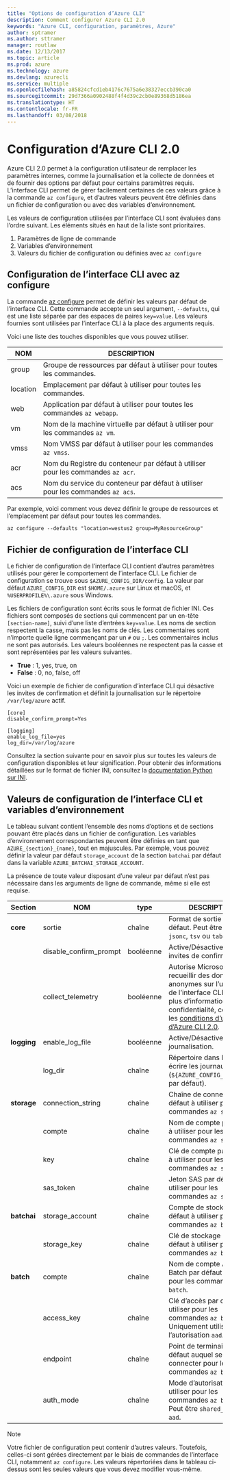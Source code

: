 ```yaml
---
title: "Options de configuration d’Azure CLI"
description: Comment configurer Azure CLI 2.0
keywords: "Azure CLI, configuration, paramètres, Azure"
author: sptramer
ms.author: sttramer
manager: routlaw
ms.date: 12/13/2017
ms.topic: article
ms.prod: azure
ms.technology: azure
ms.devlang: azurecli
ms.service: multiple
ms.openlocfilehash: a85824cfcd1eb4176c7675a6e38327eccb390ca0
ms.sourcegitcommit: 29d7366a0902488f4f4d39c2cb0e89368d5186ea
ms.translationtype: HT
ms.contentlocale: fr-FR
ms.lasthandoff: 03/08/2018
---
```

# <a name="azure-cli-20-configuration"></a>Configuration d’Azure CLI 2.0

Azure CLI 2.0 permet à la configuration utilisateur de remplacer les paramètres internes, comme la journalisation et la collecte de données et de fournir des options par défaut pour certains paramètres requis. L’interface CLI permet de gérer facilement certaines de ces valeurs grâce à la commande `az configure`, et d’autres valeurs peuvent être définies dans un fichier de configuration ou avec des variables d’environnement.

Les valeurs de configuration utilisées par l’interface CLI sont évaluées dans l’ordre suivant. Les éléments situés en haut de la liste sont prioritaires.

1. Paramètres de ligne de commande
2. Variables d’environnement
3. Valeurs du fichier de configuration ou définies avec `az configure`

## <a name="cli-configuration-with-az-configure"></a>Configuration de l’interface CLI avec az configure

La commande [az configure](/cli/azure/reference-index#az_configure) permet de définir les valeurs par défaut de l’interface CLI.
Cette commande accepte un seul argument, `--defaults`, qui est une liste séparée par des espaces de paires `key=value`. Les valeurs fournies sont utilisées par l’interface CLI à la place des arguments requis.

Voici une liste des touches disponibles que vous pouvez utiliser.

| NOM | DESCRIPTION |
|------|-------------|
| group | Groupe de ressources par défaut à utiliser pour toutes les commandes. |
| location | Emplacement par défaut à utiliser pour toutes les commandes. |
| web | Application par défaut à utiliser pour toutes les commandes `az webapp`. |
| vm | Nom de la machine virtuelle par défaut à utiliser pour les commandes `az vm`. |
| vmss | Nom VMSS par défaut à utiliser pour les commandes `az vmss`. |
| acr | Nom du Registre du conteneur par défaut à utiliser pour les commandes `az acr`. |
| acs | Nom du service du conteneur par défaut à utiliser pour les commandes `az acs`. |

Par exemple, voici comment vous devez définir le groupe de ressources et l’emplacement par défaut pour toutes les commandes.

```azurecli
az configure --defaults "location=westus2 group=MyResourceGroup"
```

## <a name="cli-configuration-file"></a>Fichier de configuration de l’interface CLI

Le fichier de configuration de l’interface CLI contient d’autres paramètres utilisés pour gérer le comportement de l’interface CLI. Le fichier de configuration se trouve sous `$AZURE_CONFIG_DIR/config`. La valeur par défaut `AZURE_CONFIG_DIR` est `$HOME/.azure` sur Linux et macOS, et `%USERPROFILE%\.azure` sous Windows.

Les fichiers de configuration sont écrits sous le format de fichier INI. Ces fichiers sont composés de sections qui commencent par un en-tête `[section-name]`, suivi d’une liste d’entrées `key=value`. Les noms de section respectent la casse, mais pas les noms de clés.
Les commentaires sont n’importe quelle ligne commençant par un `#` ou `;`. Les commentaires inclus ne sont pas autorisés. Les valeurs booléennes ne respectent pas la casse et sont représentées par les valeurs suivantes.

* __True__ : 1, yes, true, on
* __False__ : 0, no, false, off

Voici un exemple de fichier de configuration d’interface CLI qui désactive les invites de confirmation et définit la journalisation sur le répertoire `/var/log/azure` actif.

```
[core]
disable_confirm_prompt=Yes

[logging]
enable_log_file=yes
log_dir=/var/log/azure
```

Consultez la section suivante pour en savoir plus sur toutes les valeurs de configuration disponibles et leur signification. Pour obtenir des informations détaillées sur le format de fichier INI, consultez la [documentation Python sur INI](https://docs.python.org/3/library/configparser.html#supported-ini-file-structure).

## <a name="cli-configuration-values-and-environment-variables"></a>Valeurs de configuration de l’interface CLI et variables d’environnement

Le tableau suivant contient l’ensemble des noms d’options et de sections pouvant être placés dans un fichier de configuration. Les variables d’environnement correspondantes peuvent être définies en tant que `AZURE_{section}_{name}`, tout en majuscules. Par exemple, vous pouvez définir la valeur par défaut `storage_account` de la section `batchai` par défaut dans la variable `AZURE_BATCHAI_STORAGE_ACCOUNT`.

La présence de toute valeur disposant d’une valeur par défaut n’est pas nécessaire dans les arguments de ligne de commande, même si elle est requise.

| Section | NOM      | type | DESCRIPTION|
|---------|-----------|------|------------|
| __core__ | sortie | chaîne | Format de sortie par défaut. Peut être `json`, `jsonc`, `tsv` ou `table`. |
| | disable\_confirm\_prompt | booléenne | Active/Désactive les invites de confirmation. |
| | collect\_telemetry | booléenne | Autorise Microsoft à recueillir des données anonymes sur l’utilisation de l’interface CLI. Pour plus d’informations sur la confidentialité, consultez les [conditions d’utilisation d’Azure CLI 2.0](http://aka.ms/AzureCliLegal). |
| __logging__ | enable\_log\_file | booléenne | Active/Désactive la journalisation. |
| | log\_dir | chaîne | Répertoire dans lequel écrire les journaux. (`${AZURE_CONFIG_DIR}/logs` par défaut). |
| __storage__ | connection\_string | chaîne | Chaîne de connexion par défaut à utiliser pour les commandes `az storage`. |
| | compte | chaîne | Nom de compte par défaut à utiliser pour les commandes `az storage`. |
| | key | chaîne | Clé de compte par défaut à utiliser pour les commandes `az storage`. |
| | sas\_token | chaîne | Jeton SAS par défaut à utiliser pour les commandes `az storage`. |
| __batchai__ | storage\_account | chaîne | Compte de stockage par défaut à utiliser pour les commandes `az batchai`. |
| | storage\_key | chaîne | Clé de stockage par défaut à utiliser pour les commandes `az batchai`. |
| __batch__ | compte | chaîne | Nom de compte Azure Batch par défaut à utiliser pour les commandes `az batch`. |
| | access\_key | chaîne | Clé d’accès par défaut à utiliser pour les commandes `az batch`. Uniquement utilisée avec l’autorisation `aad`. |
| | endpoint | chaîne | Point de terminaison par défaut auquel se connecter pour les commandes `az batch`. |
| | auth\_mode | chaîne | Mode d’autorisation à utiliser pour les commandes `az batch`. Peut être `shared_key` ou `aad`. |

> [!NOTE]
> Votre fichier de configuration peut contenir d’autres valeurs. Toutefois, celles-ci sont gérées directement par le biais de commandes de l’interface CLI, notamment `az configure`. Les valeurs répertoriées dans le tableau ci-dessus sont les seules valeurs que vous devez modifier vous-même.
